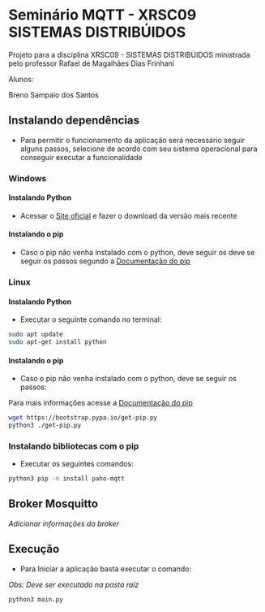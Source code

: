 # Seminário MQTT - XRSC09 SISTEMAS DISTRIBÚIDOS

Projeto para a disciplina XRSC09 - SISTEMAS DISTRIBÚIDOS ministrada pelo professor Rafael de Magalhães Dias Frinhani

Alunos:

Breno Sampaio dos Santos

## Instalando dependências

* Para permitir o funcionamento da aplicação será necessário seguir alguns passos, selecione de acordo com seu sistema operacional para conseguir executar a funcionalidade

### Windows

#### Instalando Python

- Acessar o [Site oficial](https://www.python.org/downloads/) e fazer o download da versão mais recente

#### Instalando o pip

- Caso o pip não venha instalado com o python, deve seguir os deve se seguir os passos segundo a [Documentação do pip](https://pip.pypa.io/en/stable/installation/)

### Linux

#### Instalando Python

- Executar o seguinte comando no terminal:
```sh
sudo apt update
sudo apt-get install python
```

#### Instalando o pip

- Caso o pip não venha instalado com o python, deve se seguir os passos:

Para mais informações acesse a [Documentação do pip](https://pip.pypa.io/en/stable/installation/)


```sh
wget https://bootstrap.pypa.io/get-pip.py
python3 ./get-pip.py
```

### Instalando bibliotecas com o pip

- Executar os seguintes comandos:

```sh
python3 pip -m install paho-mqtt
```

## Broker Mosquitto

*Adicionar informações do broker*

## Execução

- Para Iniciar a aplicação basta executar o comando:

*Obs: Deve ser executado na pasta raíz*

```sh
python3 main.py
```